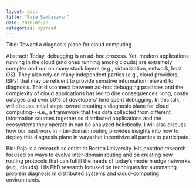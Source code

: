 ```yaml
---
layout: post
title: "Raja Sambasivan"
date: 2018-02-23
categories: sysread
---
```


Title: Toward a diagnosis plane for cloud computing

Abstract: Today, debugging  is an ad-hoc process.  Yet, modern applications running in the cloud (and ones running among clouds) are extremely complex and run on many stack layers (e.g., virtualization, network, host OS).  They also rely on many independent parties (e.g., cloud providers, ISPs) that may be reticent to provide sensitive information relevant to diagnosis.  This disconnect between ad-hoc debugging practices and the complexity of cloud applications has led to dire consequences: long, costly outages and over 50% of developers’ time spent debugging. In this talk, I will discuss initial steps toward creating a diagnosis plane for cloud computing---i.e., a framework that ties data collected from different information sources together so distributed applications and the ecosystems they operate in can be analyzed holistically.  I will also discuss how our past work in inter-domain routing provides insights into how to deploy this diagnosis plane in ways that incentivize all parties to participate.  

Bio: Raja is a research scientist at Boston University.  His postdoc research focused on ways to evolve inter-domain routing and on creating new routing protocols that can fulfill the needs of today’s modern edge networks (e.g., clouds).  His PhD research focused on techniques for automating problem diagnosis in distributed systems and cloud-computing environments.
